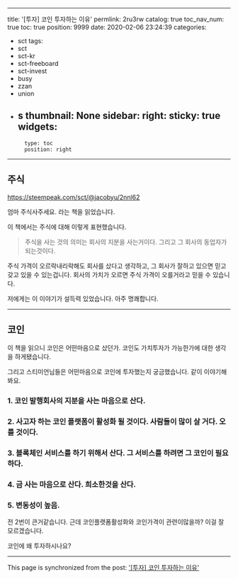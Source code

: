 
---
title: '[투자] 코인 투자하는 이유'
permlink: 2ru3rw
catalog: true
toc_nav_num: true
toc: true
position: 9999
date: 2020-02-06 23:24:39
categories:
- sct
tags:
- sct
- sct-kr
- sct-freeboard
- sct-invest
- busy
- zzan
- union
- s
thumbnail: None
sidebar:
    right:
        sticky: true
widgets:
    -
        type: toc
        position: right
---


## 주식


https://steempeak.com/sct/@jacobyu/2nnl62


엄마 주식사주세요. 라는 책을 읽었습니다.


이 책에서는 주식에 대해 이렇게 표현했습니다.


> 주식을 사는 것의 의미는 회사의 지분을 사는거이다. 그리고 그 회사의 동업자가 되는것이다. 


주식 가격이 오르락내리락해도 회사를 샀다고 생각하고, 그 회사가 잘하고 있으면 믿고 갖고 있을 수 있는겁니다. 회사의 가치가 오르면 주식 가격이 오를거라고 믿을 수 있습니다.


저에게는 이 이야기가 설득력 있었습니다. 아주 명쾌합니다.


---


## 코인

이 책을 읽으니 코인은 어떤마음으로 샀던가. 코인도 가치투자가 가능한가에 대한 생각을 하게됐습니다.

그리고 스티미언님들은 어떤마음으로 코인에 투자했는지 궁금했습니다. 같이 이야기해봐요.


### 1. 코인 발행회사의 지분을 사는 마음으로 산다.


### 2. 사고자 하는 코인 플랫폼이 활성화 될 것이다. 사람들이 많이 살 거다. 오를 것이다.


### 3. 블록체인 서비스를 하기 위해서 산다. 그 서비스를 하려면 그 코인이 필요하다.


### 4. 금 사는 마음으로 산다. 희소한것을 산다.


### 5. 변동성이 높음.






전 2번이 큰거같습니다. 근데 코인플랫폼활성화와 코인가격이 관련이많을까? 이걸 잘 모르겠습니다.




코인에 왜 투자하시나요?

- - -

This page is synchronized from the post: ['[투자] 코인 투자하는 이유'](https://steemit.com/@jacobyu/2ru3rw)
